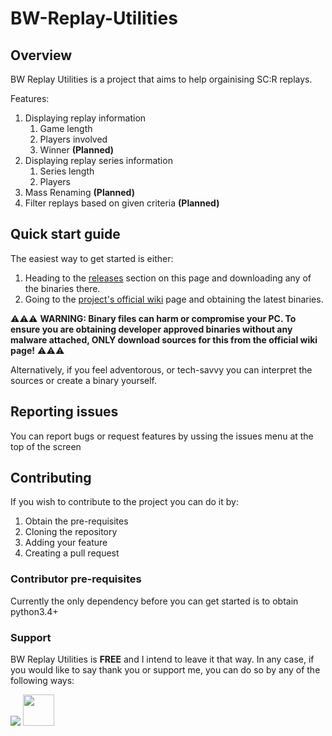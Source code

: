 # BW-Replay-Utilities

## Overview

BW Replay Utilities is a project that aims to help orgainising SC:R replays.

Features:
1. Displaying replay information
    1. Game length
    2. Players involved
    3. Winner **(Planned)**
2. Displaying replay series information
    1. Series length
    2. Players
3. Mass Renaming **(Planned)**
4. Filter replays based on given criteria **(Planned)**

## Quick start guide

The easiest way to get started is either:
1. Heading to the [releases][release-section] section on this page and downloading any of the binaries there.
2. Going to the [project's official wiki](https://github.com/janev94/BW-Replay-Utilities/wiki/BW-Replay-Utilities-Home) page and obtaining the latest binaries.


⚠️⚠️⚠️ **WARNING:
Binary files can harm or compromise your PC. To ensure you are obtaining developer approved binaries without any malware attached, ONLY download sources for this from the official wiki page!** ⚠️⚠️⚠️

Alternatively, if you feel adventorous, or tech-savvy you can interpret the sources or create a binary yourself.

## Reporting issues

You can report bugs or request features by ussing the issues menu at the top of the screen

## Contributing

If you wish to contribute to the project you can do it by:
1. Obtain the pre-requisites
2. Cloning the repository
3. Adding your feature
4. Creating a pull request

### Contributor pre-requisites

 Currently the only dependency before you can get started is to obtain python3.4+


### Support

 BW Replay Utilities is **FREE** and I intend to leave it that way. In any case, if you would like to say thank you or support me, you can do so by any of the following ways:

[<img src="https://www.paypalobjects.com/en_US/GB/i/btn/btn_donateCC_LG.gif">][paypal]
[<img src="https://c5.patreon.com/external/favicon/android-chrome-192x192.png?v=jw6AR4Rg74" height="50">][patreon]

[release-section]: https://github.com/janev94/BW-Replay-Utilities/releases
[paypal]: https://www.paypal.com/donate?hosted_button_id=ZXKVZTDUKU4MY
[patreon]: https://www.patreon.com/bw_replay_utilities
